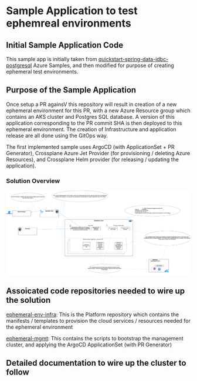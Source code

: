 # Sample Application to test ephemreal environments


## Initial Sample Application Code
This sample app is initially taken from [quickstart-spring-data-jdbc-postgresql](https://github.com/Azure-Samples/quickstart-spring-data-jdbc-postgresql) Azure Samples, and then modified for purpose of creating ephemeral test environments.

## Purpose of the Sample Application

Once setup a PR againsV this repository will result in creation of a new ephemeral environment for this PR, with a new Azure Resource group which contains an AKS cluster and Postgres SQL database. A version of this application corresponding to the PR commit SHA is then deployed to this ephemeral environment. The creation of Infrastructure and application release are all done using the GitOps way.

The first implemented sample uses ArgoCD (with ApplicationSet + PR Generator), Crossplane Azure Jet Provider (for provisioning / deleting Azure Resources), and Crossplane Helm provider (for releasing / updating the application). 

### Solution Overview
![Solution Overview](./images/solution-1-details.png)

## Assoicated code repositories needed to wire up the solution

[ephemeral-env-infra](https://github.com/maniSbindra/ephemeral-env-infra.git): This is the Platform repository which contains the manifests / templates to provision the cloud services / resources needed for the ephemeral environment

[ephemeral-mgmt](https://github.com/maniSbindra/ephemeral-mgmt.git): This contains the scripts to bootstrap the management cluster, and applying the ArgoCD ApplicationSet (with PR Generator)


## Detailed documentation to wire up the cluster to follow
